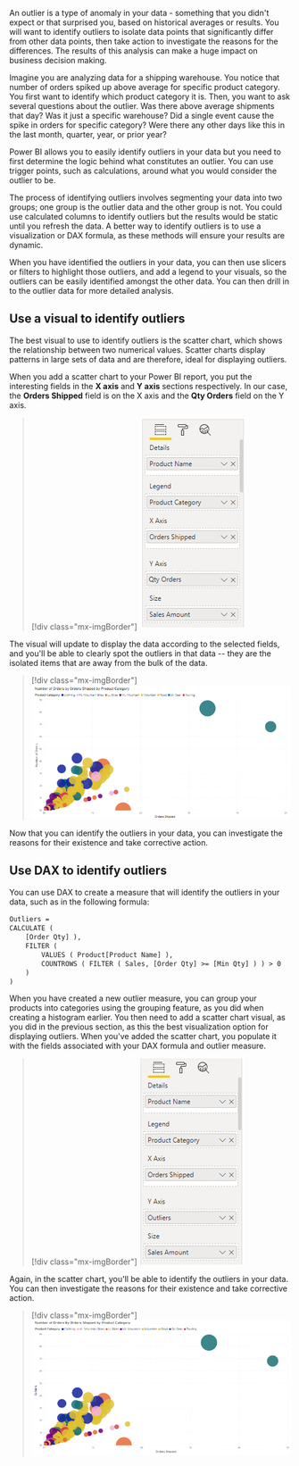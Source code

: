 An outlier is a type of anomaly in your data - something that you didn't expect or that surprised you, based on historical averages or results. You will want to identify outliers to isolate data points that significantly differ from other data points, then take action to investigate the reasons for the differences. The results of this analysis can make a huge impact on business decision making.

Imagine you are analyzing data for a shipping warehouse. You notice that number of orders spiked up above average for specific product category. You first want to identify which product category it is. Then, you want to ask several questions about the outlier. Was there above average shipments that day? Was it just a specific warehouse? Did a single event cause the spike in orders for specific category? Were there any other days like this in the last month, quarter, year, or prior year?

Power BI allows you to easily identify outliers in your data but you need to first determine the logic behind what constitutes an outlier. You can use trigger points, such as calculations, around what you would consider the outlier to be.

The process of identifying outliers involves segmenting your data into two groups; one group is the outlier data and the other group is not. You could use calculated columns to identify outliers but the results would be static until you refresh the data. A better way to identify outliers is to use a visualization or DAX formula, as these methods will ensure your results are dynamic.

When you have identified the outliers in your data, you can then use slicers or filters to highlight those outliers, and add a legend to your visuals, so the outliers can be easily identified amongst the other data. You can then drill in to the outlier data for more detailed analysis.

## Use a visual to identify outliers

The best visual to use to identify outliers is the scatter chart, which shows the relationship between two numerical values. Scatter charts display patterns in large sets of data and are therefore, ideal for displaying outliers.

When you add a scatter chart to your Power BI report, you put the interesting fields in the **X axis** and **Y axis** sections respectively. In our case, the **Orders Shipped** field is on the X axis and the **Qty Orders** field on the Y axis.

> [!div class="mx-imgBorder"]
> [![Add fields to populate scatter chart](../media/3-add-scatter-chart-ss.png)](../media/3-add-scatter-chart-ss.png#lightbox)

The visual will update to display the data according to the selected fields, and you'll be able to clearly spot the outliers in that data -- they are the isolated items that are away from the bulk of the data.

> [!div class="mx-imgBorder"]
> [![Scatter chart with outlier](../media/3-scatter-chart-outlier-ss.png)](../media/3-scatter-chart-outlier-ss.png#lightbox)

Now that you can identify the outliers in your data, you can investigate the reasons for their existence and take corrective action.

## Use DAX to identify outliers

You can use DAX to create a measure that will identify the outliers in your data, such as in the following formula:

```dax
Outliers =
CALCULATE (
    [Order Qty] ),
    FILTER (
        VALUES ( Product[Product Name] ),
        COUNTROWS ( FILTER ( Sales, [Order Qty] >= [Min Qty] ) ) > 0
    )
) 
```

When you have created a new outlier measure, you can group your products into categories using the grouping feature, as you did when creating a histogram earlier. You then need to add a scatter chart visual, as you did in the previous section, as this the best visualization option for displaying outliers. When you've added the scatter chart, you populate it with the fields associated with your DAX formula and outlier measure.

> [!div class="mx-imgBorder"]
> [![Select outlier logic fields to use in scatter chart](../media/3-select-outlier-logic-fields-ss.png)](../media/3-select-outlier-logic-fields-ss.png#lightbox)

Again, in the scatter chart, you'll be able to identify the outliers in your data. You can then investigate the reasons for their existence and take corrective action.

> [!div class="mx-imgBorder"]
> [![Scatter chart to populate outliers](../media/3-scatter-chart-populate-outliers-ss.png)](../media/3-scatter-chart-populate-outliers-ss.png#lightbox)
